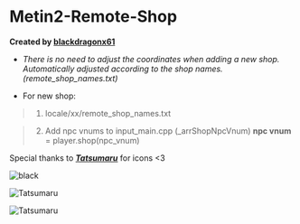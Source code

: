 # Metin2-Remote-Shop
**Created by [blackdragonx61](https://metin2.dev/board/profile/14335-mali61/)**

* _There is no need to adjust the coordinates when adding a new shop. Automatically adjusted according to the shop names.(remote_shop_names.txt)_

* For new shop: 

> 1) locale/xx/remote_shop_names.txt

> 2) Add npc vnums to input_main.cpp (_arrShopNpcVnum)
**npc vnum** = player.shop(npc_vnum)

Special thanks to _**[Tatsumaru](https://metin2.dev/board/profile/15524-tatsumaru/)**_ for icons <3

![black](https://github.com/blackdragonx61/Metin2-Remote-Shop/blob/master/system.png)

![Tatsumaru](https://github.com/blackdragonx61/Metin2-Remote-Shop/blob/master/icon_1.png)

![Tatsumaru](https://github.com/blackdragonx61/Metin2-Remote-Shop/blob/master/icon_2.png)